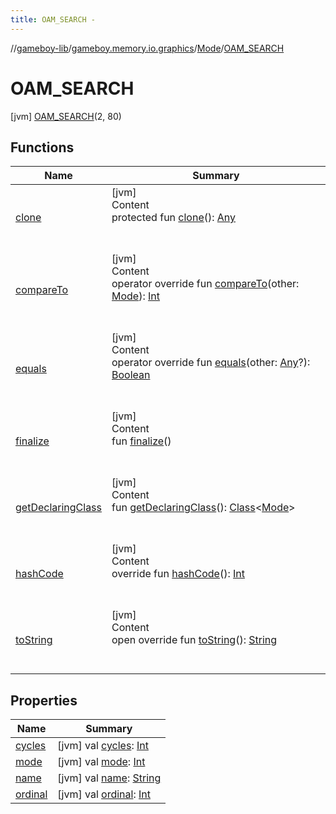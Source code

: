 ```yaml
---
title: OAM_SEARCH -
---
```

//[gameboy-lib](../../../index.md)/[gameboy.memory.io.graphics](../../index.md)/[Mode](../index.md)/[OAM_SEARCH](index.md)



# OAM_SEARCH  
 [jvm] [OAM_SEARCH](index.md)(2, 80)  
   


## Functions  
  
|  Name|  Summary| 
|---|---|
| <a name="kotlin/Enum/clone/#/PointingToDeclaration/"></a>[clone](../-l-c-d_-t-r-a-n-s-f-e-r/index.md#%5Bkotlin%2FEnum%2Fclone%2F%23%2FPointingToDeclaration%2F%5D%2FFunctions%2F456262920)| <a name="kotlin/Enum/clone/#/PointingToDeclaration/"></a>[jvm]  <br>Content  <br>protected fun [clone](../-l-c-d_-t-r-a-n-s-f-e-r/index.md#%5Bkotlin%2FEnum%2Fclone%2F%23%2FPointingToDeclaration%2F%5D%2FFunctions%2F456262920)(): [Any](https://kotlinlang.org/api/latest/jvm/stdlib/kotlin/-any/index.html)  <br><br><br>
| <a name="kotlin/Enum/compareTo/#gameboy.memory.io.graphics.mode.Mode/PointingToDeclaration/"></a>[compareTo](../-l-c-d_-t-r-a-n-s-f-e-r/index.md#%5Bkotlin%2FEnum%2FcompareTo%2F%23gameboy.memory.io.graphics.Mode%2FPointingToDeclaration%2F%5D%2FFunctions%2F456262920)| <a name="kotlin/Enum/compareTo/#gameboy.memory.io.graphics.mode.Mode/PointingToDeclaration/"></a>[jvm]  <br>Content  <br>operator override fun [compareTo](../-l-c-d_-t-r-a-n-s-f-e-r/index.md#%5Bkotlin%2FEnum%2FcompareTo%2F%23gameboy.memory.io.graphics.Mode%2FPointingToDeclaration%2F%5D%2FFunctions%2F456262920)(other: [Mode](../index.md)): [Int](https://kotlinlang.org/api/latest/jvm/stdlib/kotlin/-int/index.html)  <br><br><br>
| <a name="kotlin/Enum/equals/#kotlin.Any?/PointingToDeclaration/"></a>[equals](../-l-c-d_-t-r-a-n-s-f-e-r/index.md#%5Bkotlin%2FEnum%2Fequals%2F%23kotlin.Any%3F%2FPointingToDeclaration%2F%5D%2FFunctions%2F456262920)| <a name="kotlin/Enum/equals/#kotlin.Any?/PointingToDeclaration/"></a>[jvm]  <br>Content  <br>operator override fun [equals](../-l-c-d_-t-r-a-n-s-f-e-r/index.md#%5Bkotlin%2FEnum%2Fequals%2F%23kotlin.Any%3F%2FPointingToDeclaration%2F%5D%2FFunctions%2F456262920)(other: [Any](https://kotlinlang.org/api/latest/jvm/stdlib/kotlin/-any/index.html)?): [Boolean](https://kotlinlang.org/api/latest/jvm/stdlib/kotlin/-boolean/index.html)  <br><br><br>
| <a name="kotlin/Enum/finalize/#/PointingToDeclaration/"></a>[finalize](../-l-c-d_-t-r-a-n-s-f-e-r/index.md#%5Bkotlin%2FEnum%2Ffinalize%2F%23%2FPointingToDeclaration%2F%5D%2FFunctions%2F456262920)| <a name="kotlin/Enum/finalize/#/PointingToDeclaration/"></a>[jvm]  <br>Content  <br>fun [finalize](../-l-c-d_-t-r-a-n-s-f-e-r/index.md#%5Bkotlin%2FEnum%2Ffinalize%2F%23%2FPointingToDeclaration%2F%5D%2FFunctions%2F456262920)()  <br><br><br>
| <a name="kotlin/Enum/getDeclaringClass/#/PointingToDeclaration/"></a>[getDeclaringClass](../-l-c-d_-t-r-a-n-s-f-e-r/index.md#%5Bkotlin%2FEnum%2FgetDeclaringClass%2F%23%2FPointingToDeclaration%2F%5D%2FFunctions%2F456262920)| <a name="kotlin/Enum/getDeclaringClass/#/PointingToDeclaration/"></a>[jvm]  <br>Content  <br>fun [getDeclaringClass](../-l-c-d_-t-r-a-n-s-f-e-r/index.md#%5Bkotlin%2FEnum%2FgetDeclaringClass%2F%23%2FPointingToDeclaration%2F%5D%2FFunctions%2F456262920)(): [Class](https://docs.oracle.com/javase/8/docs/api/java/lang/Class.html)<[Mode](../index.md)>  <br><br><br>
| <a name="kotlin/Enum/hashCode/#/PointingToDeclaration/"></a>[hashCode](../-l-c-d_-t-r-a-n-s-f-e-r/index.md#%5Bkotlin%2FEnum%2FhashCode%2F%23%2FPointingToDeclaration%2F%5D%2FFunctions%2F456262920)| <a name="kotlin/Enum/hashCode/#/PointingToDeclaration/"></a>[jvm]  <br>Content  <br>override fun [hashCode](../-l-c-d_-t-r-a-n-s-f-e-r/index.md#%5Bkotlin%2FEnum%2FhashCode%2F%23%2FPointingToDeclaration%2F%5D%2FFunctions%2F456262920)(): [Int](https://kotlinlang.org/api/latest/jvm/stdlib/kotlin/-int/index.html)  <br><br><br>
| <a name="kotlin/Enum/toString/#/PointingToDeclaration/"></a>[toString](../-l-c-d_-t-r-a-n-s-f-e-r/index.md#%5Bkotlin%2FEnum%2FtoString%2F%23%2FPointingToDeclaration%2F%5D%2FFunctions%2F456262920)| <a name="kotlin/Enum/toString/#/PointingToDeclaration/"></a>[jvm]  <br>Content  <br>open override fun [toString](../-l-c-d_-t-r-a-n-s-f-e-r/index.md#%5Bkotlin%2FEnum%2FtoString%2F%23%2FPointingToDeclaration%2F%5D%2FFunctions%2F456262920)(): [String](https://kotlinlang.org/api/latest/jvm/stdlib/kotlin/-string/index.html)  <br><br><br>


## Properties  
  
|  Name|  Summary| 
|---|---|
| <a name="gameboy.memory.io.graphics/Mode.OAM_SEARCH/cycles/#/PointingToDeclaration/"></a>[cycles](cycles.md)| <a name="gameboy.memory.io.graphics/Mode.OAM_SEARCH/cycles/#/PointingToDeclaration/"></a> [jvm] val [cycles](cycles.md): [Int](https://kotlinlang.org/api/latest/jvm/stdlib/kotlin/-int/index.html)   <br>
| <a name="gameboy.memory.io.graphics/Mode.OAM_SEARCH/mode/#/PointingToDeclaration/"></a>[mode](mode.md)| <a name="gameboy.memory.io.graphics/Mode.OAM_SEARCH/mode/#/PointingToDeclaration/"></a> [jvm] val [mode](mode.md): [Int](https://kotlinlang.org/api/latest/jvm/stdlib/kotlin/-int/index.html)   <br>
| <a name="gameboy.memory.io.graphics/Mode.OAM_SEARCH/name/#/PointingToDeclaration/"></a>[name](name.md)| <a name="gameboy.memory.io.graphics/Mode.OAM_SEARCH/name/#/PointingToDeclaration/"></a> [jvm] val [name](name.md): [String](https://kotlinlang.org/api/latest/jvm/stdlib/kotlin/-string/index.html)   <br>
| <a name="gameboy.memory.io.graphics/Mode.OAM_SEARCH/ordinal/#/PointingToDeclaration/"></a>[ordinal](ordinal.md)| <a name="gameboy.memory.io.graphics/Mode.OAM_SEARCH/ordinal/#/PointingToDeclaration/"></a> [jvm] val [ordinal](ordinal.md): [Int](https://kotlinlang.org/api/latest/jvm/stdlib/kotlin/-int/index.html)   <br>

